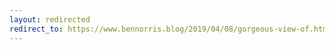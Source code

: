 ```yaml
---
layout: redirected
redirect_to: https://www.bennorris.blog/2019/04/08/gorgeous-view-of.html
---
```

